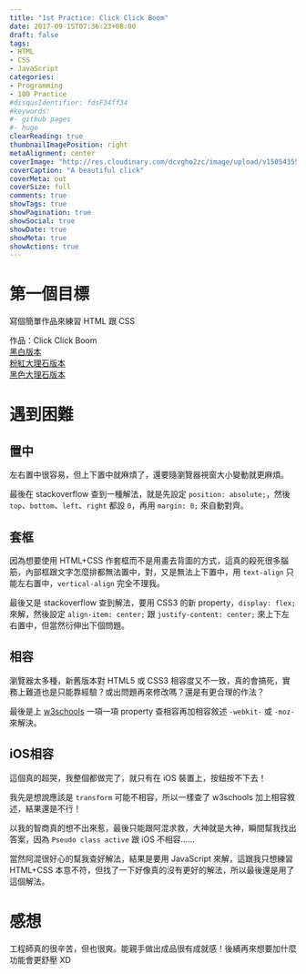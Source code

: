 ```yaml
---
title: "1st Practice: Click Click Boom"
date: 2017-09-15T07:36:23+08:00
draft: false
tags:
- HTML
- CSS
- JavaScript
categories:
- Programming
- 100 Practice
#disqusIdentifier: fdsF34ff34
#keywords:
#- github pages
#- hugo
clearReading: true
thumbnailImagePosition: right
metaAlignment: center
coverImage: "http://res.cloudinary.com/dcvgho2zc/image/upload/v1505435536/1st-practice-cover-1024x550_mdnblw.jpg"
coverCaption: "A beautiful click"
coverMeta: out
coverSize: full
comments: true
showTags: true
showPagination: true
showSocial: true
showDate: true
showMeta: true
showActions: true
---
```

<!-- toc -->
# 第一個目標

寫個簡單作品來練習 HTML 跟 CSS  

作品：Click Click Boom  
[黑白版本](https://goo.gl/vPtbzB)  
[粉紅大理石版本](https://goo.gl/CfT2Ro)  
[黑色大理石版本](https://goo.gl/NVdhAk)  

# 遇到困難

## 置中

左右置中很容易，但上下置中就麻煩了，還要隨瀏覽器視窗大小變動就更麻煩。

最後在 stackoverflow 查到一種解法，就是先設定 `position: absolute;`，然後 `top`、`bottom`、`left`、`right` 都設 `0`，再用 `margin: 0;` 來自動對齊。

## 套框

因為想要使用 HTML+CSS 作套框而不是用畫去背圖的方式，這真的殺死很多腦筋，內部框跟文字怎麼排都無法置中，對，又是無法上下置中，用 `text-align` 只能左右置中，`vertical-align` 完全不理我。

最後又是 stackoverflow 查到解法，要用 CSS3 的新 property，`display: flex;` 來解，然後設定 `align-item: center;` 跟 `justify-content: center;` 來上下左右置中，但當然衍伸出下個問題。

## 相容

瀏覽器太多種，新舊版本對 HTML5 或 CSS3 相容度又不一致，真的會搞死，實務上難道也是只能靠經驗？或出問題再來修改嗎？還是有更合理的作法？

最後是上 [w3schools](https://www.w3schools.com/) 一項一項 property 查相容再加相容敘述 `-webkit-` 或 `-moz-` 來解決。

## iOS相容

這個真的超哭，我整個都做完了，就只有在 iOS 裝置上，按鈕按不下去！

我先是想說應該是 `transform` 可能不相容，所以一樣查了 w3schools 加上相容敘述，結果還是不行！

以我的智商真的想不出來惹，最後只能跟阿混求救，大神就是大神，瞬間幫我找出答案，因為 `Pseudo class active` 跟 iOS 不相容……

當然阿混很好心的幫我查好解法，結果是要用 JavaScript 來解，這跟我只想練習 HTML+CSS 本意不符，但找了一下好像真的沒有更好的解法，所以最後還是用了這個解法。

# 感想

工程師真的很辛苦，但也很爽。能親手做出成品很有成就感！後續再來想要加什麼功能會更舒壓 XD